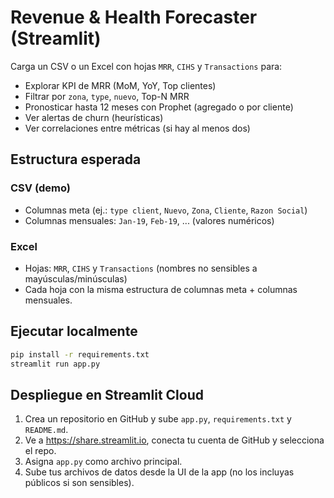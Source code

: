# Revenue & Health Forecaster (Streamlit)

Carga un CSV o un Excel con hojas `MRR`, `CIHS` y `Transactions` para:
- Explorar KPI de MRR (MoM, YoY, Top clientes)
- Filtrar por `zona`, `type`, `nuevo`, Top-N MRR
- Pronosticar hasta 12 meses con Prophet (agregado o por cliente)
- Ver alertas de churn (heurísticas)
- Ver correlaciones entre métricas (si hay al menos dos)

## Estructura esperada

### CSV (demo)
- Columnas meta (ej.: `type client`, `Nuevo`, `Zona`, `Cliente`, `Razon Social`)
- Columnas mensuales: `Jan-19`, `Feb-19`, ... (valores numéricos)

### Excel
- Hojas: `MRR`, `CIHS` y `Transactions` (nombres no sensibles a mayúsculas/minúsculas)
- Cada hoja con la misma estructura de columnas meta + columnas mensuales.

## Ejecutar localmente

```bash
pip install -r requirements.txt
streamlit run app.py
```

## Despliegue en Streamlit Cloud

1. Crea un repositorio en GitHub y sube `app.py`, `requirements.txt` y `README.md`.
2. Ve a https://share.streamlit.io, conecta tu cuenta de GitHub y selecciona el repo.
3. Asigna `app.py` como archivo principal.
4. Sube tus archivos de datos desde la UI de la app (no los incluyas públicos si son sensibles).
